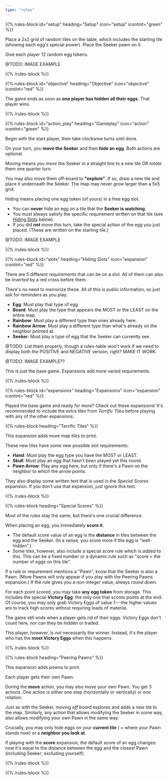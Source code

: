 ```yaml
---
type: "rules"
---
```


{{% rules-block id="setup" heading="Setup" icon="setup" icontint="green" %}}

Place a 2x2 grid of random tiles on the table, which includes the starting tile (showing each egg's special power). Place the Seeker pawn on it.

Give each player 12 random egg tokens.

@TODO: IMAGE EXAMPLE

{{% /rules-block %}}

{{% rules-block id="objective" heading="Objective" icon="objective" icontint="red" %}}

The game ends as soon as **one player has hidden all their eggs**. That player wins.

{{% /rules-block %}}

{{% rules-block id="action_play" heading="Gameplay" icon="action" icontint="green" %}}

Begin with the start player, then take clockwise turns until done.

On your turn, you **move the Seeker** and then **hide an egg**. Both actions are optional.

Moving means you _move_ the Seeker in a straight line to a new tile OR _rotate_ them one quarter turn. 

You may also move them off-board to **"explore"**. If so, draw a new tile and place it underneath the Seeker. The map may never grow larger than a 5x5 grid.

Hiding means placing one egg token (of yours) in a free egg slot.
* You can **never** hide an egg on a tile that the **Seeker is watching**.
* You must always satisfy the specific requirement written on that tile (see [Hiding Slots](#slots) below).
* If you did **not** move this turn, take the special action of the egg you just placed. (These are written on the starting tile.)

@TODO: IMAGE EXAMPLE

{{% /rules-block %}}

{{% rules-block id="slots" heading="Hiding Slots" icon="expansion" icontint="red" %}}

There are 5 different requirements that can be on a slot. All of them can also be _inverted_ by a red cross before them.

There's no need to memorize these. All of this is public information, so just ask for reminders as you play.

* **Egg**: Must play that type of egg.
* **Board**: Must play the type that appears the MOST or the LEAST on the entire map.
* **Rainbow**: Must play a different type than ones already here.
* **Rainbow Arrow**: Must play a different type than what's already on the neighbor pointed at.
* **Seeker**: Must play a type of egg that the Seeker can currently see.

@TODO: List them properly, though a rules-table won't work if we need to display both the POSITIVE and NEGATIVE version, right? MAKE IT WORK.

@TODO: IMAGE EXAMPLE??

This is just the base game. Expansions add more varied requirements.

{{% /rules-block %}}

{{% rules-block id="expansions" heading="Expansions" icon="expansion" icontint="red" %}}

Played the base game and ready for more? Check out these expansions! It's recommended to include the extra tiles from _Terrific Tiles_ before playing with any of the other expansions.

{{% rules-block heading="Terrific Tiles" %}}

This expansion adds more _map tiles_ to print. 

These new tiles have some new possible slot requirements:

* **Hand**: Must play the egg type you have the MOST or LEAST.
* **Skull**: Must play an egg that hasn't been played yet this round. <!--- You may **never** take its action, though. --->
* **Pawn Arrow**: Play any egg here, but only if there's a Pawn on the neighbor to which the arrow points.

They also display some written text that is used in the _Special Scores_ expansion. If you don't use that expansion, just ignore this text.

{{% /rules-block %}}

{{% rules-block heading="Special Scores" %}}

Most of the rules stay the same, but there's one crucial difference.

When placing an egg, you immediately **score it**.

* The default score value of an egg is the **distance** in tiles between the egg and the Seeker. (In a sense, you score more if the egg is "well-hidden".)
* Some tiles, however, also include a special score rule which is _added_ to this. This can be a fixed number or a dynamic rule such as "score = the number of eggs on this tile". 

If a rule or requirement mentions a "Pawn", know that the Seeker is also a Pawn. (More Pawns will only appear if you play with the Peering Pawns expansion.) If the rule gives you a non-integer value, always _round down_.

For each point scored, you may take **any egg token** from storage. This includes the special **Victory Egg**: the only one that scores points at the end. Of course, you may only grab Victory Eggs of value 1---the higher values are to track high scores without requiring loads of material.

The game still ends when a player gets rid of their eggs. Victory Eggs don't count here, nor can they be hidden or traded.

This player, however, is _not_ necessarily the winner. Instead, it's the player who has the **most Victory Eggs** when this happens.

{{% /rules-block %}}

{{% rules-block heading="Peering Pawns" %}}

This expansion adds _pawns_ to print.

Each player gets their own Pawn.

During the **move** action, you may also move your own Pawn. You get 3 actions. One action is either one step (horizontally or vertically) or one rotation.

Just as with the Seeker, moving _off board_ explores and adds a new tile to the map. Similarly, any action that allows modifying the Seeker in some way, also allows modifying your own Pawn in the same way.

Crucially, you may only hide eggs on your **current tile** ( = where your Pawn stands now) or a **neighbor you look at**.

If playing with the **score** expansion, the default score of an egg changes: now it's equal to the distance between the egg and the closest Pawn (including Seeker; excluding yourself).

{{% /rules-block %}}

{{% /rules-block %}}